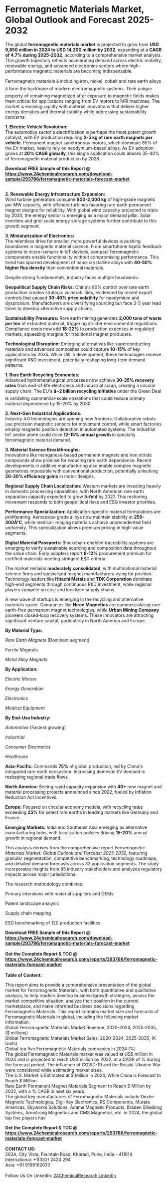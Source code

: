 <h1>Ferromagnetic Materials Market, Global Outlook and Forecast 2025-2032</h1><p>The global <strong>ferromagnetic materials market</strong> is projected to grow from <strong>USD 9,850 million in 2024 to USD 14,200 million by 2032</strong>, expanding at a <strong>CAGR of 4.7% during 2025-2032</strong>, according to a comprehensive market analysis. This growth trajectory reflects accelerating demand across electric mobility, renewable energy, and advanced electronics sectors where high-performance magnetic materials are becoming indispensable.</p><p>Ferromagnetic materials â including iron, nickel, cobalt and rare earth alloys â form the backbone of modern electromagnetic systems. Their unique property of remaining magnetized after exposure to magnetic fields makes them critical for applications ranging from EV motors to MRI machines. The market is evolving rapidly with material innovations that deliver higher energy densities and thermal stability while addressing sustainability concerns.</p><p><strong>1. Electric Vehicle Revolution:</strong><br>
The automotive sector's electrification is perhaps the most potent growth catalyst, with EV production requiring <strong>2-5 kg of rare earth magnets per vehicle</strong>. Permanent magnet synchronous motors, which dominate 85% of the EV market, heavily rely on neodymium-based alloys. As EV adoption grows at <strong>20% CAGR globally</strong>, this single application could absorb 35-40% of ferromagnetic material production by 2028.</p><div><b>Download FREE Sample of this Report @ 
            <a href="https://www.24chemicalresearch.com/download-sample/293786/ferromagnetic-materials-forecast-market">
            https://www.24chemicalresearch.com/download-sample/293786/ferromagnetic-materials-forecast-market</a></b></div><br><p><strong>2. Renewable Energy Infrastructure Expansion:</strong><br>
Wind turbine generators consume <strong>600-2,000 kg</strong> of high-grade magnets per MW capacity, with offshore turbines favoring rare earth permanent magnet designs for reliability. With global wind capacity projected to triple by 2030, the energy sector is emerging as a major demand pillar. Solar inverters and grid-scale energy storage systems further contribute to this growth segment.</p><p><strong>3. Miniaturization of Electronics:</strong><br>
The relentless drive for smaller, more powerful devices is pushing boundaries in magnetic material science. From smartphone haptic feedback systems to micro-sensors in IoT devices, compact ferromagnetic components enable functionality without compromising performance. This trend has spurred development of nano-crystalline alloys with <strong>40-50% higher flux density</strong> than conventional materials.</p><p>Despite strong fundamentals, industry faces multiple headwinds:</p><p><strong>Geopolitical Supply Chain Risks:</strong> China's 80% control over rare earth production creates strategic vulnerabilities, evidenced by recent export controls that caused <strong>30-40% price volatility</strong> for neodymium and dysprosium. Manufacturers are diversifying sourcing but face 3-5 year lead times to develop alternative supply chains.</p><p><strong>Sustainability Pressures:</strong> Rare earth mining generates <strong>2,000 tons of waste per ton</strong> of extracted material, triggering stricter environmental regulations. Compliance costs now add <strong>18-22%</strong> to production expenses in regulated markets, squeezing margins for traditional magnet producers.</p><p><strong>Technological Disruption:</strong> Emerging alternatives like superconducting materials and advanced composites could capture <strong>10-15%</strong> of key applications by 2035. While still in development, these technologies receive significant R&amp;D investment, potentially reshaping long-term demand patterns.</p><p><strong>1. Rare Earth Recycling Economies:</strong><br>
Advanced hydrometallurgical processes now achieve <strong>30-35% recovery rates</strong> from end-of-life electronics and industrial scrap, creating a circular supply chain. The EU's <strong>â¬2 billion recycling initiative</strong> under the Green Deal is validating commercial-scale operations that could reduce primary material dependence by 15-20% by 2030.</p><p><strong>2. Next-Gen Industrial Applications:</strong><br>
Industry 4.0 technologies are opening new frontiers. Collaborative robots use precision magnetic sensors for movement control, while smart factories employ magnetic position detection in automated systems. The industrial IoT sector alone could drive <strong>12-15% annual growth</strong> in specialty ferromagnetic material demand.</p><p><strong>3. Material Science Breakthroughs:</strong><br>
Innovations like manganese-based permanent magnets and iron nitride compounds show promise for reducing rare earth dependence. Recent developments in additive manufacturing also enable complex magnetic geometries impossible with conventional production, potentially unlocking <strong>20-30% efficiency gains</strong> in motor designs.</p><p><strong>Regional Supply Chain Localization:</strong> Western markets are investing heavily in domestic processing capabilities, with North American rare earth separation capacity expected to grow <strong>5-fold</strong> by 2027. This reshoring movement responds to both geopolitical risks and ESG investor priorities.</p><p><strong>Performance Specialization:</strong> Application-specific material formulations are proliferating. Aerospace-grade alloys now maintain stability at <strong>250-300Â°C</strong>, while medical-imaging materials achieve unprecedented field uniformity. This specialization allows premium pricing in high-value segments.</p><p><strong>Digital Material Passports:</strong> Blockchain-enabled traceability systems are emerging to verify sustainable sourcing and composition data throughout the value chain. Early adopters report <strong>8-12%</strong> procurement premium for certified materials meeting stringent ESG criteria.</p><p>The market remains <strong>moderately consolidated</strong>, with multinational material science firms and specialized magnet manufacturers vying for position. Technology leaders like <strong>Hitachi Metals</strong> and <strong>TDK Corporation</strong> dominate high-end segments through continuous R&amp;D investment, while regional players compete on cost and localized supply chains.</p><p>A new wave of startups is emerging in the recycling and alternative materials space. Companies like <strong>Niron Magnetics</strong> are commercializing rare-earth-free permanent magnet technologies, while <strong>Urban Mining Company</strong> pioneers closed-loop recovery systems. These innovators are attracting significant venture capital, particularly in North America and Europe.</p><p><strong>By Material Type:</strong></p><p><em>Rare Earth Magnets</em> (Dominant segment)</p><p><em>Ferrite Magnets</em></p><p><em>Metal Alloy Magnets</em></p><p><strong>By Application:</strong></p><p><em>Electric Motors</em></p><p><em>Energy Generation</em></p><p><em>Electronics</em></p><p><em>Medical Equipment</em></p><p><strong>By End-Use Industry:</strong></p><p><em>Automotive</em> (Fastest growing)</p><p><em>Industrial</em></p><p><em>Consumer Electronics</em></p><p><em>Healthcare</em></p><p><strong>Asia-Pacific:</strong> Commands <strong>75%</strong> of global production, led by China's integrated rare earth ecosystem. Increasing domestic EV demand is reshaping regional trade flows.</p><p><strong>North America:</strong> Seeing rapid capacity expansion with <strong>40+</strong> new magnet and material processing projects announced since 2022, fueled by Inflation Reduction Act incentives.</p><p><strong>Europe:</strong> Focused on circular economy models, with recycling rates exceeding <strong>25%</strong> for select rare earths in leading markets like Germany and France.</p><p><strong>Emerging Markets:</strong> India and Southeast Asia emerging as alternative manufacturing hubs, with localization policies driving <strong>15-20%</strong> annual growth in regional demand.</p><p>This analysis derives from the comprehensive report <em>Ferromagnetic Materials Market: Global Outlook and Forecast 2025-2032</em>, featuring granular segmentation, competitive benchmarking, technology roadmaps, and detailed demand forecasts across 32 application segments. The study incorporates insights from 85 industry stakeholders and analyzes regulatory impacts across major jurisdictions.</p><p>The research methodology combines:</p><p>Primary interviews with material suppliers and OEMs</p><p>Patent landscape analysis</p><p>Supply chain mapping</p><p>ESG benchmarking of 120 production facilities</p><div><b>Download FREE Sample of this Report @ 
            <a href="https://www.24chemicalresearch.com/download-sample/293786/ferromagnetic-materials-forecast-market">
            https://www.24chemicalresearch.com/download-sample/293786/ferromagnetic-materials-forecast-market</a></b></div><br><div><b>Get the Complete Report & TOC @ 
            <a href="https://www.24chemicalresearch.com/reports/293786/ferromagnetic-materials-forecast-market">
            https://www.24chemicalresearch.com/reports/293786/ferromagnetic-materials-forecast-market</a></b></div><br>
            <b>Table of Content:</b><p>This report aims to provide a comprehensive presentation of the global market for Ferromagnetic Materials, with both quantitative and qualitative analysis, to help readers develop business/growth strategies, assess the market competitive situation, analyze their position in the current marketplace, and make informed business decisions regarding Ferromagnetic Materials. This report contains market size and forecasts of Ferromagnetic Materials in global, including the following market information:<br />
Global Ferromagnetic Materials Market Revenue, 2020-2024, 2025-2035, ($ millions)<br />
Global Ferromagnetic Materials Market Sales, 2020-2024, 2025-2035, (K Units)<br />
Global top five Ferromagnetic Materials companies in 2024 (%)<br />
The global Ferromagnetic Materials market was valued at US$ million in 2024 and is projected to reach US$ million by 2032, at a CAGR of % during the forecast period. The influence of COVID-19 and the Russia-Ukraine War were considered while estimating market sizes.<br />
The U.S. Market is Estimated at $ Million in 2024, While China is Forecast to Reach $ Million.<br />
Rare Earth Permanent Magnet Materials Segment to Reach $ Million by 2032, with a % CAGR in next six years.<br />
The global key manufacturers of Ferromagnetic Materials include Dexter Magnetic Technologies, Digi-Key Electronics, RS Components, Murata Americas, Skyworks Solutions, Adams Magnetic Products, Braden Shielding Systems, Armstrong Magnetics and CMS Magnetics, etc. in 2024, the global top five players hav</p><div><b>Get the Complete Report & TOC @ 
            <a href="https://www.24chemicalresearch.com/reports/293786/ferromagnetic-materials-forecast-market">
            https://www.24chemicalresearch.com/reports/293786/ferromagnetic-materials-forecast-market</a></b></div><br><b>CONTACT US:</b><br>
            203A, City Vista, Fountain Road, Kharadi, Pune, India - 411014<br>
            International: +1(332) 2424 294<br>
            Asia: +91 9169162030 <br><br>
            Follow Us On LinkedIn: <a href="https://www.linkedin.com/company/24chemicalresearch/">24ChemicalResearch LinkedIn</a>